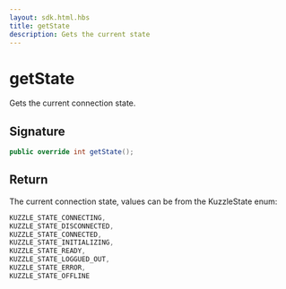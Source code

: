 ```yaml
---
layout: sdk.html.hbs
title: getState
description: Gets the current state
---
```


# getState

Gets the current connection state.

## Signature

```csharp
public override int getState();
```

## Return

The current connection state, values can be from the KuzzleState enum:

```csharp
KUZZLE_STATE_CONNECTING,
KUZZLE_STATE_DISCONNECTED,
KUZZLE_STATE_CONNECTED,
KUZZLE_STATE_INITIALIZING,
KUZZLE_STATE_READY,
KUZZLE_STATE_LOGGUED_OUT,
KUZZLE_STATE_ERROR,
KUZZLE_STATE_OFFLINE
```
